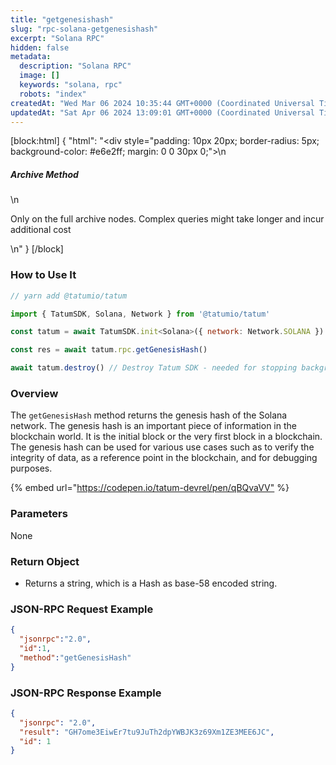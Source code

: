 ```yaml
---
title: "getgenesishash"
slug: "rpc-solana-getgenesishash"
excerpt: "Solana RPC"
hidden: false
metadata: 
  description: "Solana RPC"
  image: []
  keywords: "solana, rpc"
  robots: "index"
createdAt: "Wed Mar 06 2024 10:35:44 GMT+0000 (Coordinated Universal Time)"
updatedAt: "Sat Apr 06 2024 13:09:01 GMT+0000 (Coordinated Universal Time)"
---
```

[block:html]
{
  "html": "<div style=\"padding: 10px 20px; border-radius: 5px; background-color: #e6e2ff; margin: 0 0 30px 0;\">\n  <h5>Archive Method</h5>\n  <p>Only on the full archive nodes. Complex queries might take longer and incur additional cost</p>\n</div>"
}
[/block]


### How to Use It



```javascript
// yarn add @tatumio/tatum

import { TatumSDK, Solana, Network } from '@tatumio/tatum'

const tatum = await TatumSDK.init<Solana>({ network: Network.SOLANA })

const res = await tatum.rpc.getGenesisHash()

await tatum.destroy() // Destroy Tatum SDK - needed for stopping background jobs
```



### Overview

The `getGenesisHash` method returns the genesis hash of the Solana network. The genesis hash is an important piece of information in the blockchain world. It is the initial block or the very first block in a blockchain. The genesis hash can be used for various use cases such as to verify the integrity of data, as a reference point in the blockchain, and for debugging purposes.

{% embed url="<https://codepen.io/tatum-devrel/pen/qBQvaVV"> %}

### Parameters

None

### Return Object

- Returns a string, which is a Hash as base-58 encoded string.

### JSON-RPC Request Example

```json
{
  "jsonrpc":"2.0",
  "id":1, 
  "method":"getGenesisHash"
}
```

### JSON-RPC Response Example

```json
{
  "jsonrpc": "2.0",
  "result": "GH7ome3EiwEr7tu9JuTh2dpYWBJK3z69Xm1ZE3MEE6JC",
  "id": 1
}
```
